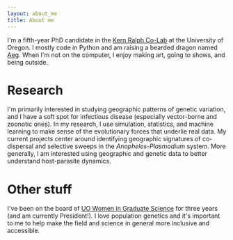 ```yaml
---
layout: about_me
title: About me
---
```


I'm a fifth-year PhD candidate in the [Kern Ralph Co-Lab](https://kr-colab.github.io/) at the University of Oregon. 
I mostly code in Python and am raising a bearded dragon named [Aeg](https://clararehmann.github.io/etc/aeg_page). 
When I'm not on the computer, I enjoy making art, going to shows, and being outside.

# Research
I'm primarily interested in studying geographic patterns of genetic variation, and I have a soft spot for infectious disease (especially vector-borne and zoonotic ones). 
In my research, I use simulation, statistics, and machine learning to make sense of the evolutionary forces that underlie real data.
My current projects center around identifying geographic signatures of co-dispersal and selective sweeps in the *Anopheles*-*Plasmodium* system.
More generally, I am interested using geographic and genetic data to better understand host-parasite dynamics.

# Other stuff

I've been on the board of [UO Women in Graduate Science](blogs.uoregon.edu/uowgs) for three years
(and am currently President!).
I love population genetics and it's important to me to help make the field and science in general more inclusive
and accessible.
